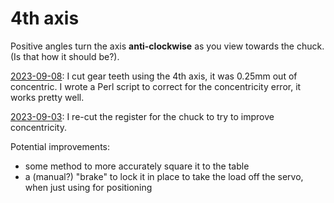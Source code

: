 # 4th axis

Positive angles turn the axis **anti-clockwise** as you view towards the chuck. (Is that how it should be?).

[2023-09-08](20230908.md): I cut gear teeth using the 4th axis, it was 0.25mm out of concentric. I wrote a Perl script
to correct for the concentricity error, it works pretty well.

[2023-09-03](20230903.md): I re-cut the register for the chuck to try to improve concentricity.

Potential improvements:

* some method to more accurately square it to the table
* a (manual?) "brake" to lock it in place to take the load off the servo, when just using for positioning
